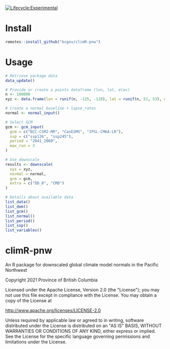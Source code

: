 <!-- badges: start -->
[![Lifecycle:Experimental](https://img.shields.io/badge/Lifecycle-Experimental-339999)](<Redirect-URL>)
<!-- badges: end -->

# Install

```r
remotes::install_github("bcgov/climR-pnw")
```

# Usage

```r
# Retrieve package data
data_update()

# Provide or create a points dataframe (lon, lat, elev)
n <- 100000
xyz <- data.frame(lon = runif(n, -125, -120), lat = runif(n, 51, 53), elev = runif(n, 1500, 2500))

# Create a normal baseline + lapse_rates
normal <- normal_input()

# Select GCM
gcm <- gcm_input(
  gcm = c("BCC-CSM2-MR", "CanESM5", "IPSL-CM6A-LR"),
  ssp = c("ssp126", "ssp245"),
  period = "2041_2060",
  max_run = 3
)

# Use downscale
results <- downscale(
  xyz = xyz,
  normal = normal,
  gcm = gcm,
  extra = c("DD_0", "CMD")
)

# Details about available data
list_data()
list_dem()
list_gcm()
list_normal()
list_period()
list_ssp()
list_variables()

```

# climR-pnw
An R package for downscaled global climate model normals in the Pacific Northwest

Copyright 2021 Province of British Columbia

Licensed under the Apache License, Version 2.0 (the "License"); you may not use this file except in compliance with the License. You may obtain a copy of the License at

http://www.apache.org/licenses/LICENSE-2.0

Unless required by applicable law or agreed to in writing, software distributed under the License is distributed on an "AS IS" BASIS, WITHOUT WARRANTIES OR CONDITIONS OF ANY KIND, either express or implied. See the License for the specific language governing permissions and limitations under the License.
